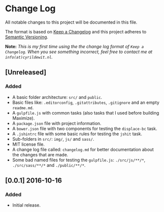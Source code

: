 # Change Log
All notable changes to this project will be documented in this file.

The format is based on [Keep a Changelog](http://keepachangelog.com/)
and this project adheres to [Semantic Versioning](http://semver.org/).

**Note:** *This is my first time using the the change log format of `Keep a Changelog`. When you see something incorrect, feel free to contact me at `info(at)cyrildewit.nl`.*

## [Unreleased]
### Added
- A basic folder architecture: `src/` and `public`.
- Basic files like: `.editorconfig`, `.gitattributes`, `.gitignore` and an empty `readme.md`.
- A `gulpfile.js` with common tasks (also tasks that I used before building Maximize).
- A `package.json` file with project information.
- A `bower.json` file with two components for testing the `displace-bc` task.
- A `.jshintrc` file with some basic rules for testing the `jshit` task.
- Sub-folders in `src/`: `img/`, `js/` and `sass/`.
- MIT license file.
- A change log file called: `changelog.md` for better documentation about the changes that are made.
- Some bad named files for testing the `gulpfile.js`: `./src/js/**/*`, `./src/sass/**/*` and `./public/**/*`.

## [0.0.1] 2016-10-16
### Added
- Initial release.
